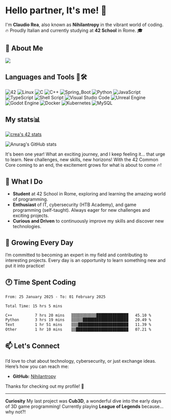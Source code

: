 # Hello partner, It's me! 🐺

I'm **Claudio Rea**, also known as **Nihilantropy** in the vibrant world of coding. 🔥 Proudly Italian and currently studying at **42 School** in Rome. 🎓


## 👋 About Me

![](https://user-images.githubusercontent.com/74038190/212750672-2f3f2b50-c84f-4ed8-a60a-849ae69ff9df.gif)

## **Languages and Tools 🧰🛠️**
![42](https://img.shields.io/badge/42-%23323330.svg?style=for-the-badge&logo=42&logoColor=withe&logoSize=auto)
![Linux](https://img.shields.io/badge/Linux-FCC624?style=for-the-badge&logo=linux&logoColor=black)
![C](https://img.shields.io/badge/c-%2300599C.svg?style=for-the-badge&logo=c&logoColor=white)
![C++](https://img.shields.io/badge/c++-%2300599C.svg?style=for-the-badge&logo=c%2B%2B&logoColor=white)
![Spring_Boot](https://img.shields.io/badge/springboot-%236DB33F.svg?style=for-the-badge&logo=springboot&logoColor=green)
![Python](https://img.shields.io/badge/python-3670A0?style=for-the-badge&logo=python&logoColor=ffdd54)
![JavaScript](https://img.shields.io/badge/javascript-%23323330.svg?style=for-the-badge&logo=javascript&logoColor=%23F7DF1E)
![TypeScript](https://img.shields.io/badge/typescript-%23007ACC.svg?style=for-the-badge&logo=typescript&logoColor=white)
![Shell Script](https://img.shields.io/badge/shell_script-%23121011.svg?style=for-the-badge&logo=gnu-bash&logoColor=white)
![Visual Studio Code](https://img.shields.io/badge/Visual%20Studio%20Code-0078d7.svg?style=for-the-badge&logo=visual-studio-code&logoColor=white)
![Unreal Engine](https://img.shields.io/badge/unrealengine-%23313131.svg?style=for-the-badge&logo=unrealengine&logoColor=white)
![Godot Engine](https://img.shields.io/badge/GODOT-%23FFFFFF.svg?style=for-the-badge&logo=godot-engine)
![Docker](https://img.shields.io/badge/docker-%230db7ed.svg?style=for-the-badge&logo=docker&logoColor=white)
![Kubernetes](https://img.shields.io/badge/kubernetes-%230db7ed.svg?style=for-the-badge&logo=kubernetes&logoColor=white)
![MySQL](https://img.shields.io/badge/mysql-4479A1.svg?style=for-the-badge&logo=mysql&logoColor=white)

## My stats📊
[![crea's 42 stats](https://badge.mediaplus.ma/levi/crea)](https://github.com/oakoudad/badge42)

![Anurag's GitHub stats](https://github-readme-stats.vercel.app/api?username=nihilantropy&theme=dracula&show_icons=true)

It's been one year! What an exciting journey, and I keep feeling it... that urge to learn. New challenges, new skills, new horizons!
With the 42 Common Core coming to an end, the excitement grows for what is about to come 🔥!

## 🚀 What I Do

- **Student** at 42 School in Rome, exploring and learning the amazing world of programming.
- **Enthusiast** of IT, cybersecurity (HTB Academy), and game programming (self-taught). Always eager for new challenges and exciting projects.
- **Curious and Driven** to continuously improve my skills and discover new technologies.

## 🌱 Growing Every Day

I’m committed to becoming an expert in my field and contributing to interesting projects. Every day is an opportunity to learn something new and put it into practice!

## 🕐 Time Spent Coding

<!--START_SECTION:waka-->

```txt
From: 25 January 2025 - To: 01 February 2025

Total Time: 15 hrs 5 mins

C++          7 hrs 20 mins   ▒▒▒▒▒▒▒▒▒▒▒██████████████   45.10 %
Python       3 hrs 19 mins   ▒▒▒▒▒████████████████████   20.49 %
Text         1 hr 51 mins    ▒▒▒██████████████████████   11.39 %
Other        1 hr 10 mins    ▒▒███████████████████████   07.21 %
```

<!--END_SECTION:waka-->

## 📫 Let's Connect

I’d love to chat about technology, cybersecurity, or just exchange ideas. Here’s how you can reach me:

- **GitHub:** [Nihilantropy](https://github.com/Nihilantropy)

Thanks for checking out my profile! 🐺

---

**Curiosity**
My last project was **Cub3D**, a wonderful dive into the early days of 3D game programming!
Currently playing **League of Legends** because... why not?!

